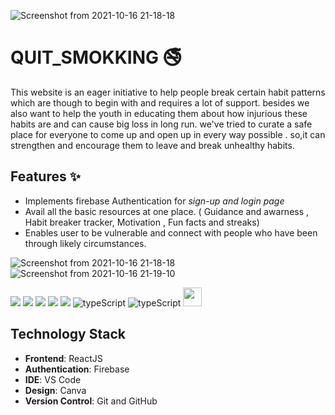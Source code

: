 
![Screenshot from 2021-10-16 21-18-18](https://user-images.githubusercontent.com/73706697/137594095-fa5dbf19-7e78-479f-af02-80dfb0f24512.png)


# QUIT_SMOKKING 🚭
This website is an eager initiative to help people break certain habit patterns which are though to begin with and requires a lot of support. besides we also want to help the youth in educating them about how injurious these habits are and can cause big loss in long run. we've tried to curate a safe place for everyone to come up and open up in every way possible . so,it can strengthen and encourage them to leave and break unhealthy habits.
## Features ✨
- Implements firebase Authentication for *sign-up and login page*
- Avail all the basic resources at one place. (  Guidance and awarness , Habit breaker tracker, Motivation , Fun facts and streaks)
- Enables user to be vulnerable and connect with people who have been through likely circumstances.

![Screenshot from 2021-10-16 21-18-18](https://user-images.githubusercontent.com/73706697/137594016-026ddc75-63a7-4e55-ae08-bfa27ab48464.png)
![Screenshot from 2021-10-16 21-19-10](https://user-images.githubusercontent.com/73706697/137594023-be3df3cd-7d27-43e0-a5f1-342600d432dc.png)



<img src="https://img.shields.io/badge/html5%20-%23E34F26.svg?&style=for-the-badge&logo=html5&logoColor=white"/> <img src="https://img.shields.io/badge/css3%20-%231572B6.svg?&style=for-the-badge&logo=css3&logoColor=white"/> <img src="https://img.shields.io/badge/javascript%20-%23323330.svg?&style=for-the-badge&logo=javascript&logoColor=%23F7DF1E"/>  <img src="https://img.shields.io/badge/bootstrap%20-%23563D7C.svg?&style=for-the-badge&logo=bootstrap&logoColor=white"/> <img src="https://img.shields.io/badge/github%20-%23121011.svg?&style=for-the-badge&logo=github&logoColor=white"/> <img  src="https://img.shields.io/badge/Node.js-43853D?style=for-the-badge&logo=node.js&logoColor=white" alt="typeScript" > <img  src="https://img.shields.io/badge/React-20232A?style=for-the-badge&logo=react&logoColor=61DAFB" alt="typeScript" >  <img height="30"  src="https://img.shields.io/badge/-Firebase-05122A?style=flat-square&logo=Firebase">

## Technology Stack
- **Frontend**: ReactJS
- **Authentication**: Firebase
- **IDE**: VS Code
- **Design**: Canva
- **Version Control**: Git and GitHub 









 







